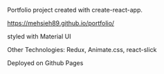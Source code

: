 Portfolio project created with create-react-app.

https://mehsieh89.github.io/portfolio/

styled with Material UI

Other Technologies: Redux, Animate.css, react-slick

Deployed on Github Pages
